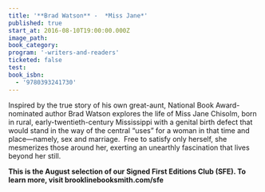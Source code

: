 ```yaml
---
title: '**Brad Watson** -  *Miss Jane*'
published: true
start_at: 2016-08-10T19:00:00.000Z
image_path:
book_category:
program: '-writers-and-readers'
ticketed: false
test:
book_isbn:
  - '9780393241730'
---
```



Inspired by the true story of his own great-aunt, National Book Award-nominated author Brad Watson explores the life of Miss Jane Chisolm, born in rural, early-twentieth-century Mississippi with a genital birth defect that would stand in the way of the central “uses” for a woman in that time and place—namely, sex and marriage. &nbsp;Free to satisfy only herself, she mesmerizes those around her, exerting an unearthly fascination that lives beyond her still.

**This is the August selection of our Signed First Editions Club (SFE). To learn more, visit brooklinebooksmith.com/sfe**